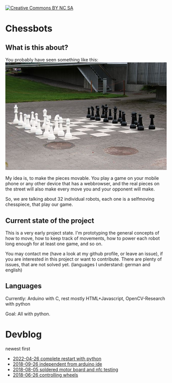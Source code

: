 [![Creative Commons BY NC SA](https://i.creativecommons.org/l/by-nc-sa/4.0/80x15.png)](http://creativecommons.org/licenses/by-nc-sa/4.0/)

# Chessbots

## What is this about?

You probably have seen something like this:
[![Street chess picture from wikipedia](./devblog/images/street-chess-wikipedia.jpg)](https://commons.wikimedia.org/wiki/File:Katushakki_-_Street_chess,_Finland.jpg)

My idea is, to make the pieces movable. You play a game on your mobile phone or any other device that has a webbrowser, and the real pieces on the street will also make every move you and your opponent will make.

So, we are talking about 32 individual robots, each one is a selfmoving chesspiece, that play our game.

## Current state of the project

This is a very early project state.  I'm prototyping the general concepts of how to move, how to keep track of movements, how to power each robot long enough for at least one game, and so on.

You may contact me (have a look at my github profile, or leave an issue), if you are interested in this project or want to contribute. There are plenty of issues, that are not solved yet. (languages I understand: german and english)

## Languages

Currently: Arduino with C, rest mostly HTML+Javascript, OpenCV-Research with python

Goal: All with python.

# Devblog 

newest first

- [2022-04-26 complete restart with python](devblog/2022-04-26-the_case_with_snakes.md)
- [2018-09-26 independent from arduino ide](devblog/2018-09-26-independent-from-arduino-ide.md)
- [2018-08-05 soldered motor board and nfc testing](devblog/2018-08-05-soldered-motor-board-and-nfc-testing.md)
- [2018-06-26 controlling wheels](devblog/2018-06-26-controlling-wheels.md)